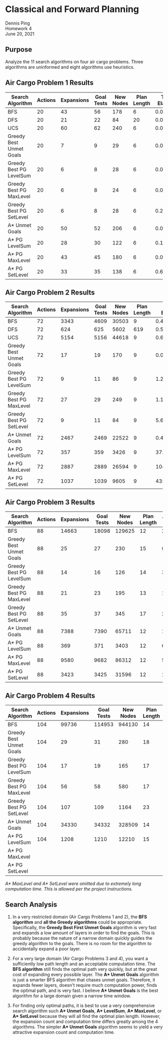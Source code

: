# Classical and Forward Planning

Dennis Ping  
Homework 4  
June 20, 2021  

## Purpose  

Analyze the 11 search algorithms on four air cargo problems. Three algorithms are uninformed and eight algorithms use heuristics.

## Air Cargo Problem 1 Results 

| Search Algorithm        | Actions | Expansions | Goal Tests | New Nodes | Plan Length | Time Elapsed |
| ----------------------- | ------- | ---------- | ---------- | --------- | ----------- | ------------ |
| BFS                     | 20      | 43         | 56         | 178       | 6           | 0.001599     |
| DFS                     | 20      | 21         | 22         | 84        | 20          | 0.000819     |
| UCS                     | 20      | 60         | 62         | 240       | 6           | 0.002231     |
| Greedy Best Unmet Goals | 20      | 7          | 9          | 29        | 6           | 0.000398     |
| Greedy Best PG LevelSum | 20      | 6          | 8          | 28        | 6           | 0.055757     |
| Greedy Best PG MaxLevel | 20      | 6          | 8          | 24        | 6           | 0.024776     |
| Greedy Best PG SetLevel | 20      | 6          | 8          | 28        | 6           | 0.247943     |
| A\* Unmet Goals         | 20      | 50         | 52         | 206       | 6           | 0.002161     |
| A\* PG LevelSum         | 20      | 28         | 30         | 122       | 6           | 0.135699     |
| A\* PG MaxLevel         | 20      | 43         | 45         | 180       | 6           | 0.087032     |
| A\* PG SetLevel         | 20      | 33         | 35         | 138       | 6           | 0.630704     |

## Air Cargo Problem 2 Results

| Search Algorithm        | Actions | Expansions | Goal Tests | New Nodes | Plan Length | Time Elapsed |
| ----------------------- | ------- | ---------- | ---------- | --------- | ----------- | ------------ |
| BFS                     | 72      | 3343       | 4609       | 30503     | 9           | 0.400156     |
| DFS                     | 72      | 624        | 625        | 5602      | 619         | 0.511842     |
| UCS                     | 72      | 5154       | 5156       | 44618     | 9           | 0.659752     |
| Greedy Best Unmet Goals | 72      | 17         | 19         | 170       | 9           | 0.004146     |
| Greedy Best PG LevelSum | 72      | 9          | 11         | 86        | 9           | 1.249646     |
| Greedy Best PG MaxLevel | 72      | 27         | 29         | 249       | 9           | 1.125439     |
| Greedy Best PG SetLevel | 72      | 9          | 11         | 84        | 9           | 5.687038     |
| A\* Unmet Goals         | 72      | 2467       | 2469       | 22522     | 9           | 0.460401     |
| A\* PG LevelSum         | 72      | 357        | 359        | 3426      | 9           | 37.755327    |
| A\* PG MaxLevel         | 72      | 2887       | 2889       | 26594     | 9           | 104.746691   |
| A\* PG SetLevel         | 72      | 1037       | 1039       | 9605      | 9           | 435.482024   |

## Air Cargo Problem 3 Results

| Search Algorithm        | Actions | Expansions | Goal Tests | New Nodes | Plan Length | Time Elapsed |
| ----------------------- | ------- | ---------- | ---------- | --------- | ----------- | ------------ |
| BFS                     | 88      | 14663      | 18098      | 129625    | 12          | 2.070329     |
| Greedy Best Unmet Goals | 88      | 25         | 27         | 230       | 15          | 0.007416     |
| Greedy Best PG LevelSum | 88      | 14         | 16         | 126       | 14          | 3.202100     |
| Greedy Best PG MaxLevel | 88      | 21         | 23         | 195       | 13          | 1.596612     |
| Greedy Best PG SetLevel | 88      | 35         | 37         | 345       | 17          | 28.072230    |
| A\* Unmet Goals         | 88      | 7388       | 7390       | 65711     | 12          | 1.663320     |
| A\* PG LevelSum         | 88      | 369        | 371        | 3403      | 12          | 63.058872    |
| A\* PG MaxLevel         | 88      | 9580       | 9682       | 86312     | 12          | 593.564430   |
| A\* PG SetLevel         | 88      | 3423       | 3425       | 31596     | 12          | 1907.285749  |


## Air Cargo Problem 4 Results

| Search Algorithm        | Actions | Expansions | Goal Tests | New Nodes | Plan Length | Time Elapsed |
| ----------------------- | ------- | ---------- | ---------- | --------- | ----------- | ------------ |
| BFS                     | 104     | 99736      | 114953     | 944130    | 14          | 18.403836    |
| Greedy Best Unmet Goals | 104     | 29         | 31         | 280       | 18          | 0.011811     |
| Greedy Best PG LevelSum | 104     | 17         | 19         | 165       | 17          | 5.977597     |
| Greedy Best PG MaxLevel | 104     | 56         | 58         | 580       | 17          | 4.928934     |
| Greedy Best PG SetLevel | 104     | 107        | 109        | 1164      | 23          | 122.802205   |
| A\* Unmet Goals         | 104     | 34330      | 34332      | 328509    | 14          | 10.420136    |
| A\* PG LevelSum         | 104     | 1208       | 1210       | 12210     | 15          | 381.441892   |
| A\* PG MaxLevel         |         |            |            |           |             | Too Long     |
| A\* PG SetLevel         |         |            |            |           |             | Too Long     |

*A\* MaxLevel and A\* SetLevel were omitted due to extremely long computation time. This is allowed per the project instructions.*

## Search Analysis

1. In a very restricted domain (Air Cargo Problems 1 and 2), the **BFS algorithm** and **all the Greedy algorithms** could be appropriate. Specifically, the **Greedy Best First Unmet Goals** algorithm is very fast and expands a low amount of layers in order to find the goals. This is probably because the nature of a narrow domain quickly guides the greedy algorithm to the goals. There is no room for the algorithm to accidentally expand a poor layer.

2. For a very large domain (Air Cargo Problems 3 and 4), you want a sufficiently low path length and an acceptable computation time. The **BFS algorithm** still finds the optimal path very quickly, but at the great cost of expanding every possible layer. The **A\* Unmet Goals** algorithm is just a smarter BFS algorithm that chases unmet goals. Therefore, it expands fewer layers, doesn't require much computation power, finds the optimal path, and is very fast. I believe **A\* Unmet Goals** is the best algorithm for a large domain given a narrow time window.

3. For finding only optimal paths, it is best to use a very comprehensive search algorithm such **A\* Unmet Goals**, **A\* LevelSum**, **A\* MaxLevel**, or **A\* SetLevel** because they will all find the optimal plan length. However, the expansion count and computation time differs greatly among the 4 algorithms. The simpler **A\* Unmet Goals** algorithm seems to yield a very attractive expansion count and computation time.